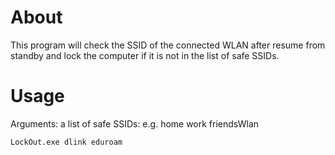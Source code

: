 # About
This program will check the SSID of the connected WLAN after resume from standby and lock the computer if it is not in the list of safe SSIDs.


# Usage
Arguments: a list of safe SSIDs: e.g. home work friendsWlan

    LockOut.exe dlink eduroam